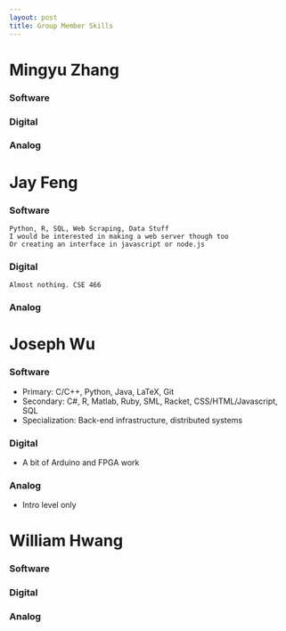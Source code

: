 ```yaml
---
layout: post
title: Group Member Skills
---
```

# Mingyu Zhang

### Software

### Digital

### Analog


# Jay Feng

### Software
	Python, R, SQL, Web Scraping, Data Stuff
	I would be interested in making a web server though too
	Or creating an interface in javascript or node.js

### Digital
	Almost nothing. CSE 466
	
### Analog
	

# Joseph Wu

### Software
* Primary: C/C++, Python, Java, LaTeX, Git
* Secondary: C#, R, Matlab, Ruby, SML, Racket, CSS/HTML/Javascript, SQL
* Specialization: Back-end infrastructure, distributed systems

### Digital
* A bit of Arduino and FPGA work

### Analog
* Intro level only


# William Hwang

### Software

### Digital

### Analog
